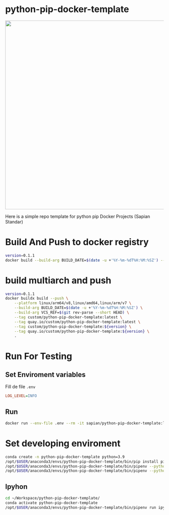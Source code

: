 # python-pip-docker-template

<img src="wiki/images/Logo_circular_python_name_bg_600dpi.png" width="600">

Here is a simple repo template for python pip Docker Projects (Sapian Standar)

# Build And Push to docker registry

``` bash
version=0.1.1
docker build --build-arg BUILD_DATE=$(date -u +'%Y-%m-%dT%H:%M:%SZ') --build-arg VCS_REF=$(git rev-parse --short HEAD)  -t sapian/python-pip-docker-template:latest -t sapian/python-pip-docker-template:${version} --build-arg VERSION=${version} .
```

# build multiarch and push

``` bash
version=0.1.1
docker buildx build --push \
    --platform linux/arm64/v8,linux/amd64,linux/arm/v7 \
    --build-arg BUILD_DATE=$(date -u +'%Y-%m-%dT%H:%M:%SZ') \
    --build-arg VCS_REF=$(git rev-parse --short HEAD) \
    --tag custom/python-pip-docker-template:latest \
    --tag quay.io/custom/python-pip-docker-template:latest \
    --tag custom/python-pip-docker-template:${version} \
    --tag quay.io/custom/python-pip-docker-template:${version} \
    .
```

# Run For Testing

## Set Enviroment variables
Fill de file `.env`

``` ini
LOG_LEVEL=INFO
```

## Run

``` Bash
docker run --env-file .env --rm -it sapian/python-pip-docker-template:latest
```

# Set developing enviroment

``` bash
conda create -n python-pip-docker-template python=3.9
/opt/$USER/anaconda3/envs/python-pip-docker-template/bin/pip install pipenv
/opt/$USER/anaconda3/envs/python-pip-docker-template/bin/pipenv --python=/opt/$USER/anaconda3/envs/python-pip-docker-template/bin/python install
/opt/$USER/anaconda3/envs/python-pip-docker-template/bin/pipenv --python=/opt/$USER/anaconda3/envs/python-pip-docker-template/bin/python install --dev
```

## Ipyhon

``` bash
cd ~/Workspace/python-pip-docker-template/
conda activate python-pip-docker-template
/opt/$USER/anaconda3/envs/python-pip-docker-template/bin/pipenv run ipython
```
